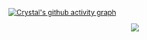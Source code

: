 [![Crystal's github activity graph](https://github-readme-activity-graph.vercel.app/graph?username=crystaldesu)](https://github.com/crystaldesu/github-readme-activity-graph)

<div align="center"> <img src="https://github-readme-stats.vercel.app/api/top-langs/?username=crystaldesu&hide_title=true&hide_border=true&layout=compact&langs_count=6&text_color=000&icon_color=fff&bg_color=0,52fa5a,4dfcff,c64dff&theme=graywhite" /> </div>
